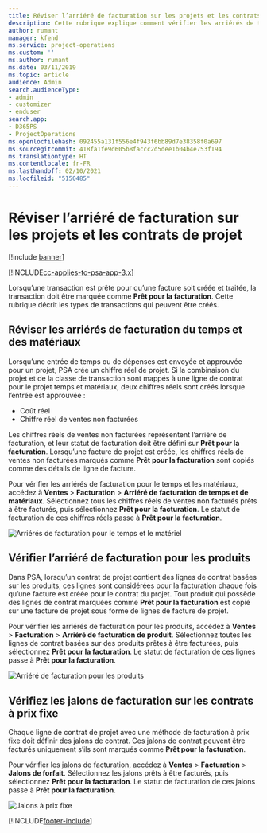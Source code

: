 ```yaml
---
title: Réviser l’arriéré de facturation sur les projets et les contrats de projet
description: Cette rubrique explique comment vérifier les arriérés de temps, de dépenses, et de produits, et comment les marquer comme prêts pour la facturation.
author: rumant
manager: kfend
ms.service: project-operations
ms.custom: ''
ms.author: rumant
ms.date: 03/11/2019
ms.topic: article
audience: Admin
search.audienceType:
- admin
- customizer
- enduser
search.app:
- D365PS
- ProjectOperations
ms.openlocfilehash: 092455a131f556e4f943f6bb89d7e38358f0a697
ms.sourcegitcommit: 418fa1fe9d605b8faccc2d5dee1b04b4e753f194
ms.translationtype: HT
ms.contentlocale: fr-FR
ms.lasthandoff: 02/10/2021
ms.locfileid: "5150485"
---
```

# <a name="review-the-invoicing-backlog-on-projects-and-project-contracts"></a>Réviser l’arriéré de facturation sur les projets et les contrats de projet

[!include [banner](../includes/psa-now-project-operations.md)]

[!INCLUDE[cc-applies-to-psa-app-3.x](../includes/cc-applies-to-psa-app-3x.md)]

Lorsqu’une transaction est prête pour qu’une facture soit créée et traitée, la transaction doit être marquée comme **Prêt pour la facturation**. Cette rubrique décrit les types de transactions qui peuvent être créés.

## <a name="review-the-time-and-material-billing-backlog"></a>Réviser les arriérés de facturation du temps et des matériaux

Lorsqu’une entrée de temps ou de dépenses est envoyée et approuvée pour un projet, PSA crée un chiffre réel de projet. Si la combinaison du projet et de la classe de transaction sont mappés à une ligne de contrat pour le projet temps et matériaux, deux chiffres réels sont créés lorsque l’entrée est approuvée :

- Coût réel 
- Chiffre réel de ventes non facturées

Les chiffres réels de ventes non facturées représentent l’arriéré de facturation, et leur statut de facturation doit être défini sur **Prêt pour la facturation**. Lorsqu’une facture de projet est créée, les chiffres réels de ventes non facturées marqués comme **Prêt pour la facturation** sont copiés comme des détails de ligne de facture.

Pour vérifier les arriérés de facturation pour le temps et les matériaux, accédez à **Ventes** \> **Facturation** \> **Arriéré de facturation de temps et de matériaux**. Sélectionnez tous les chiffres réels de ventes non facturés prêts à être facturés, puis sélectionnez **Prêt pour la facturation**. Le statut de facturation de ces chiffres réels passe à **Prêt pour la facturation**.

![Arriérés de facturation pour le temps et le matériel](media/TMBacklog.png)

## <a name="review-the-product-billing-backlog"></a>Vérifier l’arriéré de facturation pour les produits

Dans PSA, lorsqu’un contrat de projet contient des lignes de contrat basées sur les produits, ces lignes sont considérées pour la facturation chaque fois qu’une facture est créée pour le contrat du projet. Tout produit qui possède des lignes de contrat marquées comme **Prêt pour la facturation** est copié sur une facture de projet sous forme de lignes de facture de projet.

Pour vérifier les arriérés de facturation pour les produits, accédez à **Ventes** \> **Facturation** \> **Arriéré de facturation de produit**. Sélectionnez toutes les lignes de contrat basées sur des produits prêtes à être facturées, puis sélectionnez **Prêt pour la facturation**. Le statut de facturation de ces lignes passe à **Prêt pour la facturation**.

![Arriéré de facturation pour les produits](media/ProductBacklog.png)

## <a name="review-billing-milestones-on-fixed-price-contracts"></a>Vérifiez les jalons de facturation sur les contrats à prix fixe

Chaque ligne de contrat de projet avec une méthode de facturation à prix fixe doit définir des jalons de contrat. Ces jalons de contrat peuvent être facturés uniquement s’ils sont marqués comme **Prêt pour la facturation**. 

Pour vérifier les jalons de facturation, accédez à **Ventes** \> **Facturation** \> **Jalons de forfait**. Sélectionnez les jalons prêts à être facturés, puis sélectionnez **Prêt pour la facturation**. Le statut de facturation de ces jalons passe à **Prêt pour la facturation**.

![Jalons à prix fixe](media/FPBacklog.png)


[!INCLUDE[footer-include](../includes/footer-banner.md)]